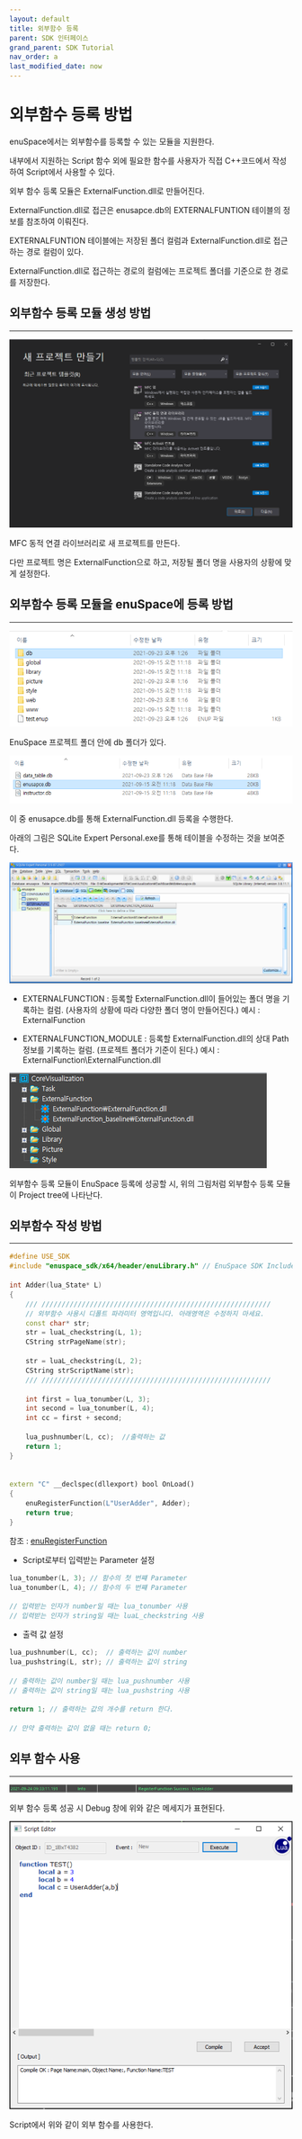 ```yaml
---
layout: default
title: 외부함수 등록
parent: SDK 인터페이스
grand_parent: SDK Tutorial
nav_order: a
last_modified_date: now
---
```


# 외부함수 등록 방법

enuSpace에서는 외부함수를 등록할 수 있는 모듈을 지원한다.

내부에서 지원하는 Script 함수 외에 필요한 함수를 사용자가 직접 C++코드에서 작성하여 Script에서 사용할 수 있다.

외부 함수 등록 모듈은 ExternalFunction.dll로 만들어진다.

ExternalFunction.dll로 접근은 enusapce.db의 EXTERNALFUNTION 테이블의 정보를 참조하여 이뤄진다.

EXTERNALFUNTION 테이블에는 저장된 폴더 컬럼과 ExternalFunction.dll로 접근하는 경로 컬럼이 있다.

ExternalFunction.dll로 접근하는 경로의 컬럼에는 프로젝트 폴더를 기준으로 한 경로를 저장한다.

## 외부함수 등록 모듈 생성 방법
---
![](./SDK/EXTERNALFUNCTION/ExternalFunction_1.PNG)

MFC 동적 연결 라이브러리로 새 프로젝트를 만든다. 

다만 프로젝트 명은 ExternalFunction으로 하고, 저장될 폴더 명을 사용자의 상황에 맞게 설정한다.

## 외부함수 등록 모듈을 enuSpace에 등록 방법
---
![](./SDK/EXTERNALFUNCTION/ExternalFunction_2.PNG)

EnuSpace 프로젝트 폴더 안에 db 폴더가 있다.

![](./SDK/EXTERNALFUNCTION/ExternalFunction_3.PNG)

이 중 enusapce.db를 통해 ExternalFunction.dll 등록을 수행한다. 

아래의 그림은 SQLite Expert Personal.exe를 통해 테이블을 수정하는 것을 보여준다.

![](./SDK/EXTERNALFUNCTION/ExternalFunction_4.PNG)

* EXTERNALFUNCTION : 등록할 ExternalFunction.dll이 들어있는 폴더 명을 기록하는 컬럼. (사용자의 상황에 따라 다양한 폴더 명이 만들어진다.)
예시 : ExternalFunction

* EXTERNALFUNCTION_MODULE : 등록할 ExternalFunction.dll의 상대 Path 정보를 기록하는 컬럼. (프로젝트 폴더가 기준이 된다.)
예시 : ExternalFunction\ExternalFunction.dll

![](./SDK/EXTERNALFUNCTION/ExternalFunction_5.PNG)

외부함수 등록 모듈이 EnuSpace 등록에 성공할 시, 위의 그림처럼 외부함수 등록 모듈이 Project tree에 나타난다.

## 외부함수 작성 방법
---

```cpp
#define USE_SDK
#include "enuspace_sdk/x64/header/enuLibrary.h" // EnuSpace SDK Include는 필수!!!

int Adder(lua_State* L)
{
	/// /////////////////////////////////////////////////////////
	// 외부함수 사용시 디폴트 파라미터 영역입니다. 아래영역은 수정하지 마세요.
	const char* str;
	str = luaL_checkstring(L, 1);
	CString strPageName(str);

	str = luaL_checkstring(L, 2);
	CString strScriptName(str);
	/// /////////////////////////////////////////////////////////

	int first = lua_tonumber(L, 3);
	int second = lua_tonumber(L, 4);
	int cc = first + second;

	lua_pushnumber(L, cc);  //출력하는 값
	return 1;
}


extern "C" __declspec(dllexport) bool OnLoad()
{
	enuRegisterFunction(L"UserAdder", Adder);   
	return true;
}
```
참조 : [enuRegisterFunction](enusappapi_enuregisterfunction)

* Script로부터 입력받는 Parameter 설정

```cpp
lua_tonumber(L, 3); // 함수의 첫 번쨰 Parameter
lua_tonumber(L, 4); // 함수의 두 번쨰 Parameter

// 입력받는 인자가 number일 때는 lua_tonumber 사용
// 입력받는 인자가 string일 때는 luaL_checkstring 사용
```

* 출력 값 설정

```cpp
lua_pushnumber(L, cc);  // 출력하는 값이 number
lua_pushstring(L, str); // 출력하는 값이 string

// 출력하는 값이 number일 때는 lua_pushnumber 사용
// 출력하는 값이 string일 때는 lua_pushstring 사용

return 1; // 출력하는 값의 개수를 return 한다.

// 만약 출력하는 값이 없을 때는 return 0;
```

## 외부 함수 사용
---
![](./SDK/EXTERNALFUNCTION/ExternalFunction_7.PNG)

외부 함수 등록 성공 시 Debug 창에 위와 같은 메세지가 표현된다.

![](./SDK/EXTERNALFUNCTION/ExternalFunction_8.PNG)

Script에서 위와 같이 외부 함수를 사용한다.
